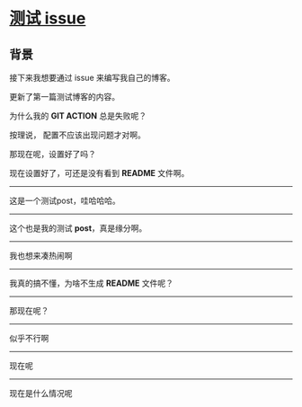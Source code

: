 # [测试 issue](https://github.com/EdwardDavis9/git-blog/issues/1)

## 背景

接下来我想要通过 issue 来编写我自己的博客。

更新了第一篇测试博客的内容。

为什么我的 **GIT ACTION** 总是失败呢？

按理说， 配置不应该出现问题才对啊。

那现在呢，设置好了吗？

现在设置好了，可还是没有看到 **README** 文件啊。

---

这是一个测试post，哇哈哈哈。

---

这个也是我的测试 **post**，真是缘分啊。

---

我也想来凑热闹啊

---

我真的搞不懂，为啥不生成 **README** 文件呢？

---

那现在呢？

---

似乎不行啊

---

现在呢

---

现在是什么情况呢